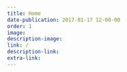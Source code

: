 ```yaml
---
title: Home
date-publication: 2017-01-17 12-00-00
order: 1
image:
description-image:
link: /
description-link:
extra-link:
---
```

